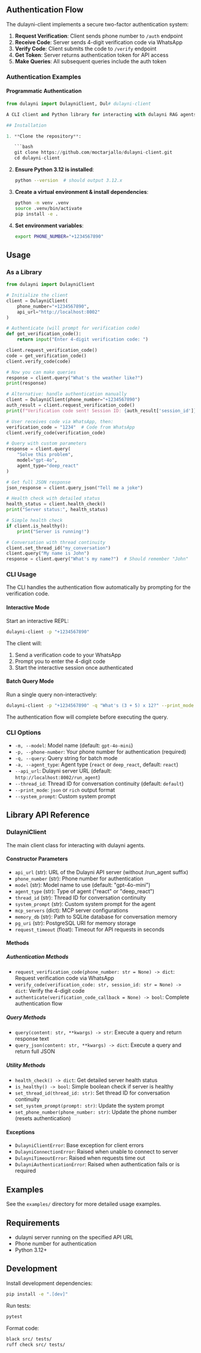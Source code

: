 ## Authentication Flow

The dulayni-client implements a secure two-factor authentication system:

1. **Request Verification**: Client sends phone number to `/auth` endpoint
2. **Receive Code**: Server sends 4-digit verification code via WhatsApp
3. **Verify Code**: Client submits the code to `/verify` endpoint  
4. **Get Token**: Server returns authentication token for API access
5. **Make Queries**: All subsequent queries include the auth token

### Authentication Examples

#### Programmatic Authentication
```python
from dulayni import DulayniClient, Dul# dulayni-client

A CLI client and Python library for interacting with dulayni RAG agents via API.

## Installation

1. **Clone the repository**:

   ```bash
   git clone https://github.com/moctarjallo/dulayni-client.git
   cd dulayni-client
   ```

2. **Ensure Python 3.12 is installed**:

   ```bash
   python --version  # should output 3.12.x
   ```

3. **Create a virtual environment & install dependencies**:

   ```bash
   python -m venv .venv
   source .venv/bin/activate
   pip install -e .
   ```

4. **Set environment variables**:

   ```bash
   export PHONE_NUMBER="+1234567890"
   ```

## Usage

### As a Library

```python
from dulayni import DulayniClient

# Initialize the client
client = DulayniClient(
    phone_number="+1234567890",
    api_url="http://localhost:8002"
)

# Authenticate (will prompt for verification code)
def get_verification_code():
    return input("Enter 4-digit verification code: ")

client.request_verification_code()
code = get_verification_code()
client.verify_code(code)

# Now you can make queries
response = client.query("What's the weather like?")
print(response)

# Alternative: handle authentication manually
client = DulayniClient(phone_number="+1234567890")
auth_result = client.request_verification_code()
print(f"Verification code sent! Session ID: {auth_result['session_id']}")

# User receives code via WhatsApp, then:
verification_code = "1234"  # Code from WhatsApp
client.verify_code(verification_code)

# Query with custom parameters
response = client.query(
    "Solve this problem",
    model="gpt-4o",
    agent_type="deep_react"
)

# Get full JSON response
json_response = client.query_json("Tell me a joke")

# Health check with detailed status
health_status = client.health_check()
print("Server status:", health_status)

# Simple health check
if client.is_healthy():
    print("Server is running!")

# Conversation with thread continuity
client.set_thread_id("my_conversation")
client.query("My name is John")
response = client.query("What's my name?")  # Should remember "John"
```

### CLI Usage

The CLI handles the authentication flow automatically by prompting for the verification code.

#### Interactive Mode

Start an interactive REPL:

```bash
dulayni-client -p "+1234567890"
```

The client will:
1. Send a verification code to your WhatsApp
2. Prompt you to enter the 4-digit code
3. Start the interactive session once authenticated

#### Batch Query Mode

Run a single query non-interactively:

```bash
dulayni-client -p "+1234567890" -q "What's (3 + 5) x 12?" --print_mode rich
```

The authentication flow will complete before executing the query.

### CLI Options

* `-m, --model`: Model name (default: `gpt-4o-mini`)
* `-p, --phone-number`: Your phone number for authentication (required)
* `-q, --query`: Query string for batch mode
* `-a, --agent_type`: Agent type (`react` or `deep_react`, default: `react`)
* `--api_url`: Dulayni server URL (default: `http://localhost:8002/run_agent`)
* `--thread_id`: Thread ID for conversation continuity (default: `default`)
* `--print_mode`: `json` or `rich` output format
* `--system_prompt`: Custom system prompt

## Library API Reference

### DulayniClient

The main client class for interacting with dulayni agents.

#### Constructor Parameters

- `api_url` (str): URL of the Dulayni API server (without /run_agent suffix)
- `phone_number` (str): Phone number for authentication
- `model` (str): Model name to use (default: "gpt-4o-mini")
- `agent_type` (str): Type of agent ("react" or "deep_react")
- `thread_id` (str): Thread ID for conversation continuity
- `system_prompt` (str): Custom system prompt for the agent
- `mcp_servers` (dict): MCP server configurations
- `memory_db` (str): Path to SQLite database for conversation memory
- `pg_uri` (str): PostgreSQL URI for memory storage
- `request_timeout` (float): Timeout for API requests in seconds

#### Methods

##### Authentication Methods
- `request_verification_code(phone_number: str = None) -> dict`: Request verification code via WhatsApp
- `verify_code(verification_code: str, session_id: str = None) -> dict`: Verify the 4-digit code
- `authenticate(verification_code_callback = None) -> bool`: Complete authentication flow

##### Query Methods
- `query(content: str, **kwargs) -> str`: Execute a query and return response text
- `query_json(content: str, **kwargs) -> dict`: Execute a query and return full JSON

##### Utility Methods
- `health_check() -> dict`: Get detailed server health status
- `is_healthy() -> bool`: Simple boolean check if server is healthy
- `set_thread_id(thread_id: str)`: Set thread ID for conversation continuity
- `set_system_prompt(prompt: str)`: Update the system prompt
- `set_phone_number(phone_number: str)`: Update the phone number (resets authentication)

#### Exceptions

- `DulayniClientError`: Base exception for client errors
- `DulayniConnectionError`: Raised when unable to connect to server
- `DulayniTimeoutError`: Raised when requests time out
- `DulayniAuthenticationError`: Raised when authentication fails or is required

## Examples

See the `examples/` directory for more detailed usage examples.

## Requirements

- dulayni server running on the specified API URL
- Phone number for authentication
- Python 3.12+

## Development

Install development dependencies:

```bash
pip install -e ".[dev]"
```

Run tests:

```bash
pytest
```

Format code:

```bash
black src/ tests/
ruff check src/ tests/
```

